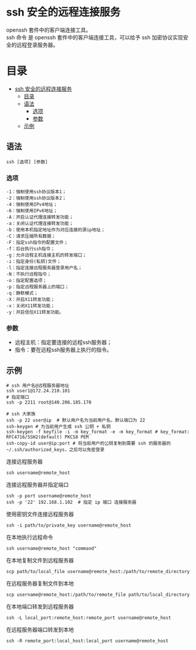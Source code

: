 # ssh 安全的远程连接服务

openssh 套件中的客户端连接工具。\
ssh 命令 是 openssh 套件中的客户端连接工具，可以给予 ssh 加密协议实现安全的远程登录服务器。

# 目录

- [ssh 安全的远程连接服务](#ssh-安全的远程连接服务)
    - [目录](#目录)
    - [语法](#语法)
        - [选项](#选项)
        - [参数](#参数)
    - [示例](#示例)

## 语法

```shell
ssh [选项] [参数]
```

### 选项

```shell
-1：强制使用ssh协议版本1；
-2：强制使用ssh协议版本2；
-4：强制使用IPv4地址；
-6：强制使用IPv6地址；
-A：开启认证代理连接转发功能；
-a：关闭认证代理连接转发功能；
-b：使用本机指定地址作为对应连接的源ip地址；
-C：请求压缩所有数据；
-F：指定ssh指令的配置文件；
-f：后台执行ssh指令；
-g：允许远程主机连接主机的转发端口；
-i：指定身份(私钥)文件；
-l：指定连接远程服务器登录用户名；
-N：不执行远程指令；
-o：指定配置选项；
-p：指定远程服务器上的端口；
-q：静默模式；
-X：开启X11转发功能；
-x：关闭X11转发功能；
-y：开启信任X11转发功能。
```

### 参数

- 远程主机：指定要连接的远程ssh服务器；
- 指令：要在远程ssh服务器上执行的指令。

## 示例

```shell
# ssh 用户名@远程服务器地址
ssh user1@172.24.210.101
# 指定端口
ssh -p 2211 root@140.206.185.170

# ssh 大家族
ssh -p 22 user@ip  # 默认用户名为当前用户名，默认端口为 22
ssh-keygen # 为当前用户生成 ssh 公钥 + 私钥
ssh-keygen -f keyfile -i -m key_format -e -m key_format # key_format: RFC4716/SSH2(default) PKCS8 PEM
ssh-copy-id user@ip:port # 将当前用户的公钥复制到需要 ssh 的服务器的 ~/.ssh/authorized_keys，之后可以免密登录
```

连接远程服务器

```shell
ssh username@remote_host
```

连接远程服务器并指定端口

```shell
ssh -p port username@remote_host
ssh -p '22' 192.168.1.102  # 指定 ip 端口 连接服务器
```

使用密钥文件连接远程服务器

```shell
ssh -i path/to/private_key username@remote_host
```

在本地执行远程命令

```shell
ssh username@remote_host "command"
```

在本地复制文件到远程服务器

```shell
scp path/to/local_file username@remote_host:/path/to/remote_directory
```

在远程服务器复制文件到本地

```shell
scp username@remote_host:/path/to/remote_file path/to/local_directory
```

在本地端口转发到远程服务器

```shell
ssh -L local_port:remote_host:remote_port username@remote_host
```

在远程服务器端口转发到本地

```shell
ssh -R remote_port:local_host:local_port username@remote_host
```
